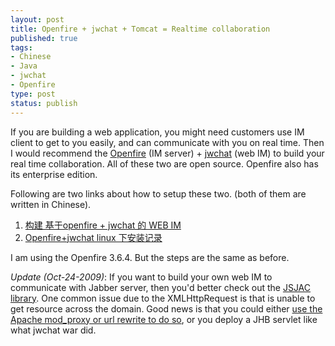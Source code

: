 ```yaml
--- 
layout: post
title: Openfire + jwchat + Tomcat = Realtime collaboration
published: true
tags: 
- Chinese
- Java
- jwchat
- Openfire
type: post
status: publish
---
```

If you are building a web application, you might need customers use IM client to get to you easily, and can communicate with you on real time. Then I would recommend the [Openfire](http://www.igniterealtime.org/projects/openfire/index.jsp) (IM server) + [jwchat](http://blog.jwchat.org/jwchat/) (web IM) to build your real time collaboration. All of these two are open source. Openfire also has its enterprise edition.

Following are two links about how to setup these two. (both of them are written in Chinese).

1. [构建 基于openfire + jwchat 的 WEB IM](http://www.javaeye.com/topic/154697?page=1)
2. [Openfire+jwchat linux 下安装记录](http://www.cnblogs.com/bluespot/archive/2008/07/17/1243164.html)

I am using the Openfire 3.6.4. But the steps are the same as before.

*Update (Oct-24-2009)*: If you want to build your own web IM to communicate with Jabber server, then you'd better check out the [JSJAC library](http://blog.jwchat.org/jsjac/). One common issue due to the XMLHttpRequest is that is unable to get resource across the domain. Good news is that you could either [use the Apache mod_proxy or url rewrite to do so](http://www.enavigo.com/2008/10/14/setting-up-jsjac-with-openfire-352/), or you deploy a JHB servlet like what jwchat war did.
